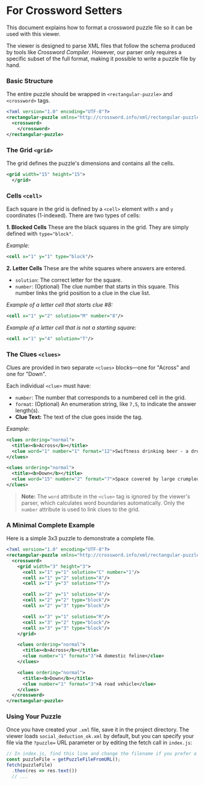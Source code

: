 # For Crossword Setters

This document explains how to format a crossword puzzle file so it can be used with this viewer.

The viewer is designed to parse XML files that follow the schema produced by tools like *Crossword Compiler*. However, our parser only requires a specific subset of the full format, making it possible to write a puzzle file by hand.

### Basic Structure

The entire puzzle should be wrapped in `<rectangular-puzzle>` and `<crossword>` tags.

```xml
<?xml version="1.0" encoding="UTF-8"?>
<rectangular-puzzle xmlns="http://crossword.info/xml/rectangular-puzzle">
  <crossword>
    </crossword>
</rectangular-puzzle>
```

### The Grid `<grid>`

The grid defines the puzzle's dimensions and contains all the cells.

```xml
<grid width="15" height="15">
  </grid>
```

### Cells `<cell>`

Each square in the grid is defined by a `<cell>` element with `x` and `y` coordinates (1-indexed). There are two types of cells:

**1. Blocked Cells**
These are the black squares in the grid. They are simply defined with `type="block"`.

*Example:*
```xml
<cell x="1" y="1" type="block"/>
```

**2. Letter Cells**
These are the white squares where answers are entered.
- `solution`: The correct letter for the square.
- `number`: (Optional) The clue number that starts in this square. This number links the grid position to a clue in the clue list.

*Example of a letter cell that starts clue #8:*
```xml
<cell x="1" y="2" solution="M" number="8"/>
```

*Example of a letter cell that is not a starting square:*
```xml
<cell x="1" y="4" solution="T"/>
```

### The Clues `<clues>`

Clues are provided in two separate `<clues>` blocks—one for "Across" and one for "Down".

Each individual `<clue>` must have:
- `number`: The number that corresponds to a numbered cell in the grid.
- `format`: (Optional) An enumeration string, like `7,5`, to indicate the answer length(s).
- **Clue Text:** The text of the clue goes inside the tag.

*Example:*
```xml
<clues ordering="normal">
  <title><b>Across</b></title>
  <clue word="1" number="1" format="12">Swiftness drinking beer - a drunk's charm?</clue>
</clues>

<clues ordering="normal">
  <title><b>Down</b></title>
  <clue word="15" number="2" format="7">Space covered by large crumpled blanket</clue>
</clues>
```
> **Note:** The `word` attribute in the `<clue>` tag is ignored by the viewer's parser, which calculates word boundaries automatically. Only the `number` attribute is used to link clues to the grid.

### A Minimal Complete Example

Here is a simple 3x3 puzzle to demonstrate a complete file.

```xml
<?xml version="1.0" encoding="UTF-8"?>
<rectangular-puzzle xmlns="http://crossword.info/xml/rectangular-puzzle">
  <crossword>
    <grid width="3" height="3">
      <cell x="1" y="1" solution="C" number="1"/>
      <cell x="1" y="2" solution="A"/>
      <cell x="1" y="3" solution="T"/>

      <cell x="2" y="1" solution="A"/>
      <cell x="2" y="2" type="block"/>
      <cell x="2" y="3" type="block"/>

      <cell x="3" y="1" solution="R"/>
      <cell x="3" y="2" type="block"/>
      <cell x="3" y="3" type="block"/>
    </grid>

    <clues ordering="normal">
      <title><b>Across</b></title>
      <clue number="1" format="3">A domestic feline</clue>
    </clues>

    <clues ordering="normal">
      <title><b>Down</b></title>
      <clue number="1" format="3">A road vehicle</clue>
    </clues>
  </crossword>
</rectangular-puzzle>
```

### Using Your Puzzle

Once you have created your `.xml` file, save it in the project directory. The
viewer loads `social_deduction_ok.xml` by default, but you can specify your file
via the `?puzzle=` URL parameter or by editing the fetch call in `index.js`:

```javascript
// In index.js, find this line and change the filename if you prefer a fixed file
const puzzleFile = getPuzzleFileFromURL();
fetch(puzzleFile)
  .then(res => res.text())
  // ...
```